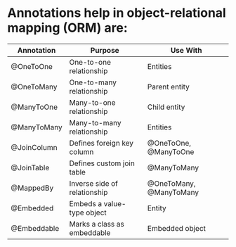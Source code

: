# Annotations help in object-relational mapping (ORM) are:

| Annotation        | Purpose                                      | Use With                |
|------------------|----------------------------------------------|-------------------------|
| @OneToOne        | One-to-one relationship                      | Entities                |
| @OneToMany       | One-to-many relationship                     | Parent entity           |
| @ManyToOne       | Many-to-one relationship                     | Child entity            |
| @ManyToMany      | Many-to-many relationship                    | Entities                |
| @JoinColumn      | Defines foreign key column                   | @OneToOne, @ManyToOne   |
| @JoinTable       | Defines custom join table                    | @ManyToMany             |
| @MappedBy        | Inverse side of relationship                 | @OneToMany, @ManyToMany |
| @Embedded        | Embeds a value-type object                   | Entity                  |
| @Embeddable      | Marks a class as embeddable                  | Embedded object         |


